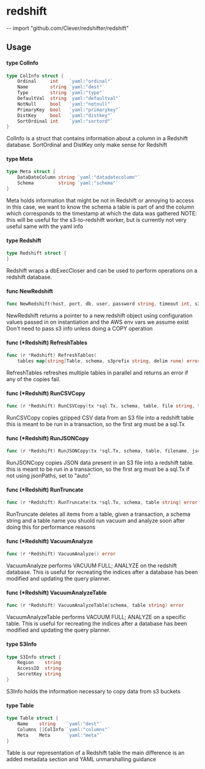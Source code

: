 # redshift
--
    import "github.com/Clever/redshifter/redshift"


## Usage

#### type ColInfo

```go
type ColInfo struct {
	Ordinal     int    `yaml:"ordinal"`
	Name        string `yaml:"dest"`
	Type        string `yaml:"type"`
	DefaultVal  string `yaml:"defaultval"`
	NotNull     bool   `yaml:"notnull"`
	PrimaryKey  bool   `yaml:"primarykey"`
	DistKey     bool   `yaml:"distkey"`
	SortOrdinal int    `yaml:"sortord"`
}
```

ColInfo is a struct that contains information about a column in a Redshift
database. SortOrdinal and DistKey only make sense for Redshift

#### type Meta

```go
type Meta struct {
	DataDateColumn string `yaml:"datadatecolumn"`
	Schema         string `yaml:"schema"`
}
```

Meta holds information that might be not in Redshift or annoying to access in
this case, we want to know the schema a table is part of and the column which
corresponds to the timestamp at which the data was gathered NOTE: this will be
useful for the s3-to-redshift worker, but is currently not very useful same with
the yaml info

#### type Redshift

```go
type Redshift struct {
}
```

Redshift wraps a dbExecCloser and can be used to perform operations on a
redshift database.

#### func  NewRedshift

```go
func NewRedshift(host, port, db, user, password string, timeout int, s3Info S3Info) (*Redshift, error)
```
NewRedshift returns a pointer to a new redshift object using configuration
values passed in on instantiation and the AWS env vars we assume exist Don't
need to pass s3 info unless doing a COPY operation

#### func (*Redshift) RefreshTables

```go
func (r *Redshift) RefreshTables(
	tables map[string]Table, schema, s3prefix string, delim rune) error
```
RefreshTables refreshes multiple tables in parallel and returns an error if any
of the copies fail.

#### func (*Redshift) RunCSVCopy

```go
func (r *Redshift) RunCSVCopy(tx *sql.Tx, schema, table, file string, ts Table, delimiter rune, creds, gzip bool) error
```
RunCSVCopy copies gzipped CSV data from an S3 file into a redshift table this is
meant to be run in a transaction, so the first arg must be a sql.Tx

#### func (*Redshift) RunJSONCopy

```go
func (r *Redshift) RunJSONCopy(tx *sql.Tx, schema, table, filename, jsonPaths string, creds, gzip bool) error
```
RunJSONCopy copies JSON data present in an S3 file into a redshift table. this
is meant to be run in a transaction, so the first arg must be a sql.Tx if not
using jsonPaths, set to "auto"

#### func (*Redshift) RunTruncate

```go
func (r *Redshift) RunTruncate(tx *sql.Tx, schema, table string) error
```
RunTruncate deletes all items from a table, given a transaction, a schema string
and a table name you shuold run vacuum and analyze soon after doing this for
performance reasons

#### func (*Redshift) VacuumAnalyze

```go
func (r *Redshift) VacuumAnalyze() error
```
VacuumAnalyze performs VACUUM FULL; ANALYZE on the redshift database. This is
useful for recreating the indices after a database has been modified and
updating the query planner.

#### func (*Redshift) VacuumAnalyzeTable

```go
func (r *Redshift) VacuumAnalyzeTable(schema, table string) error
```
VacuumAnalyzeTable performs VACUUM FULL; ANALYZE on a specific table. This is
useful for recreating the indices after a database has been modified and
updating the query planner.

#### type S3Info

```go
type S3Info struct {
	Region    string
	AccessID  string
	SecretKey string
}
```

S3Info holds the information necessary to copy data from s3 buckets

#### type Table

```go
type Table struct {
	Name    string    `yaml:"dest"`
	Columns []ColInfo `yaml:"columns"`
	Meta    Meta      `yaml:"meta"`
}
```

Table is our representation of a Redshift table the main difference is an added
metadata section and YAML unmarshalling guidance
